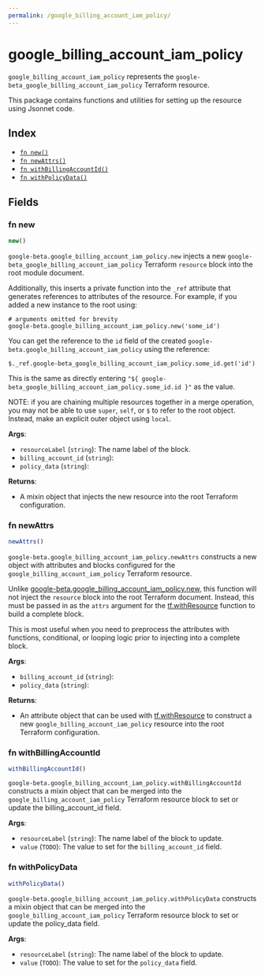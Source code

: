```yaml
---
permalink: /google_billing_account_iam_policy/
---
```


# google_billing_account_iam_policy

`google_billing_account_iam_policy` represents the `google-beta_google_billing_account_iam_policy` Terraform resource.



This package contains functions and utilities for setting up the resource using Jsonnet code.


## Index

* [`fn new()`](#fn-new)
* [`fn newAttrs()`](#fn-newattrs)
* [`fn withBillingAccountId()`](#fn-withbillingaccountid)
* [`fn withPolicyData()`](#fn-withpolicydata)

## Fields

### fn new

```ts
new()
```


`google-beta.google_billing_account_iam_policy.new` injects a new `google-beta_google_billing_account_iam_policy` Terraform `resource`
block into the root module document.

Additionally, this inserts a private function into the `_ref` attribute that generates references to attributes of the
resource. For example, if you added a new instance to the root using:

    # arguments omitted for brevity
    google-beta.google_billing_account_iam_policy.new('some_id')

You can get the reference to the `id` field of the created `google-beta.google_billing_account_iam_policy` using the reference:

    $._ref.google-beta_google_billing_account_iam_policy.some_id.get('id')

This is the same as directly entering `"${ google-beta_google_billing_account_iam_policy.some_id.id }"` as the value.

NOTE: if you are chaining multiple resources together in a merge operation, you may not be able to use `super`, `self`,
or `$` to refer to the root object. Instead, make an explicit outer object using `local`.

**Args**:
  - `resourceLabel` (`string`): The name label of the block.
  - `billing_account_id` (`string`): 
  - `policy_data` (`string`): 

**Returns**:
- A mixin object that injects the new resource into the root Terraform configuration.


### fn newAttrs

```ts
newAttrs()
```


`google-beta.google_billing_account_iam_policy.newAttrs` constructs a new object with attributes and blocks configured for the `google_billing_account_iam_policy`
Terraform resource.

Unlike [google-beta.google_billing_account_iam_policy.new](#fn-googlebillingaccountiampolicynew), this function will not inject the `resource`
block into the root Terraform document. Instead, this must be passed in as the `attrs` argument for the
[tf.withResource](https://github.com/tf-libsonnet/core/tree/main/docs#fn-withresource) function to build a complete block.

This is most useful when you need to preprocess the attributes with functions, conditional, or looping logic prior to
injecting into a complete block.

**Args**:
  - `billing_account_id` (`string`): 
  - `policy_data` (`string`): 

**Returns**:
  - An attribute object that can be used with [tf.withResource](https://github.com/tf-libsonnet/core/tree/main/docs#fn-withresource) to construct a new `google_billing_account_iam_policy` resource into the root Terraform configuration.


### fn withBillingAccountId

```ts
withBillingAccountId()
```

`google-beta.google_billing_account_iam_policy.withBillingAccountId` constructs a mixin object that can be merged into the `google_billing_account_iam_policy`
Terraform resource block to set or update the billing_account_id field.



**Args**:
  - `resourceLabel` (`string`): The name label of the block to update.
  - `value` (`TODO`): The value to set for the `billing_account_id` field.


### fn withPolicyData

```ts
withPolicyData()
```

`google-beta.google_billing_account_iam_policy.withPolicyData` constructs a mixin object that can be merged into the `google_billing_account_iam_policy`
Terraform resource block to set or update the policy_data field.



**Args**:
  - `resourceLabel` (`string`): The name label of the block to update.
  - `value` (`TODO`): The value to set for the `policy_data` field.
